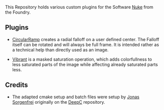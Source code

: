This Repository holds various custom plugins for the Software [Nuke](https://www.foundry.com/products/nuke-family/nuke) from the Foundry.


## Plugins

- [CircularRamp](https://vimeo.com/640930193) creates a radial falloff on a user defined center. The Falloff itself can be rotated and will always be full frame. It is intended rather as a technical help than directly used as an image.

- [Vibrant](https://vimeo.com/637353122) is a masked saturation operation, which adds colorfullness to less saturated parts of the image while affecting already saturated parts less.

## Credits 
- The adapted cmake setup and batch files were setup by [Jonas Sorgenfrei](https://github.com/jonassorgenfrei) originally on the [DeepC](https://github.com/charlesangus/DeepC) repository.
